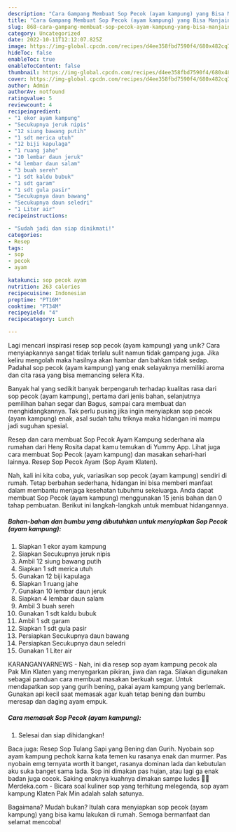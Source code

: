```yaml
---
description: "Cara Gampang Membuat Sop Pecok (ayam kampung) yang Bisa Manjain Lidah"
title: "Cara Gampang Membuat Sop Pecok (ayam kampung) yang Bisa Manjain Lidah"
slug: 868-cara-gampang-membuat-sop-pecok-ayam-kampung-yang-bisa-manjain-lidah
category: Uncategorized
date: 2022-10-11T12:12:07.825Z
image: https://img-global.cpcdn.com/recipes/d4ee358fbd7590f4/680x482cq70/sop-pecok-ayam-kampung-foto-resep-utama.jpg
hideToc: false
enableToc: true
enableTocContent: false
thumbnail: https://img-global.cpcdn.com/recipes/d4ee358fbd7590f4/680x482cq70/sop-pecok-ayam-kampung-foto-resep-utama.jpg
cover: https://img-global.cpcdn.com/recipes/d4ee358fbd7590f4/680x482cq70/sop-pecok-ayam-kampung-foto-resep-utama.jpg
author: Admin
authorAv: notfound
ratingvalue: 5
reviewcount: 4
recipeingredient:
- "1 ekor ayam kampung"
- "Secukupnya jeruk nipis"
- "12 siung bawang putih"
- "1 sdt merica utuh"
- "12 biji kapulaga"
- "1 ruang jahe"
- "10 lembar daun jeruk"
- "4 lembar daun salam"
- "3 buah sereh"
- "1 sdt kaldu bubuk"
- "1 sdt garam"
- "1 sdt gula pasir"
- "Secukupnya daun bawang"
- "Secukupnya daun seledri"
- "1 Liter air"
recipeinstructions:

- "Sudah jadi dan siap dinikmati!"
categories:
- Resep
tags:
- sop
- pecok
- ayam

katakunci: sop pecok ayam 
nutrition: 263 calories
recipecuisine: Indonesian
preptime: "PT16M"
cooktime: "PT34M"
recipeyield: "4"
recipecategory: Lunch

---
```





Lagi mencari inspirasi resep sop pecok (ayam kampung) yang unik? Cara menyiapkannya sangat tidak terlalu sulit namun tidak gampang juga. Jika keliru mengolah maka hasilnya akan hambar dan bahkan tidak sedap. Padahal sop pecok (ayam kampung) yang enak selayaknya memiliki aroma dan cita rasa yang bisa memancing selera Kita.





Banyak hal yang sedikit banyak berpengaruh terhadap kualitas rasa dari sop pecok (ayam kampung), pertama dari jenis bahan, selanjutnya pemilihan bahan segar dan Bagus, sampai cara membuat dan menghidangkannya. Tak perlu pusing jika ingin menyiapkan sop pecok (ayam kampung) enak,      asal sudah tahu triknya maka hidangan ini mampu jadi suguhan spesial.














Resep dan cara membuat Sop Pecok Ayam Kampung sederhana ala rumahan dari Heny Rosita dapat kamu temukan di Yummy App. Lihat juga cara membuat Sop Pecok (ayam kampung) dan masakan sehari-hari lainnya. Resep Sop Pecok Ayam (Sop Ayam Klaten).






Nah, kali ini kita coba, yuk, variasikan sop pecok (ayam kampung) sendiri di rumah. Tetap berbahan sederhana, hidangan ini bisa memberi manfaat dalam membantu menjaga kesehatan tubuhmu sekeluarga. Anda dapat membuat Sop Pecok (ayam kampung) menggunakan 15 jenis bahan dan 0 tahap pembuatan. Berikut ini langkah-langkah untuk membuat hidangannya.

<!--inarticleads1-->

##### Bahan-bahan dan bumbu yang dibutuhkan untuk menyiapkan Sop Pecok (ayam kampung):

1. Siapkan 1 ekor ayam kampung
1. Siapkan Secukupnya jeruk nipis
1. Ambil 12 siung bawang putih
1. Siapkan 1 sdt merica utuh
1. Gunakan 12 biji kapulaga
1. Siapkan 1 ruang jahe
1. Gunakan 10 lembar daun jeruk
1. Siapkan 4 lembar daun salam
1. Ambil 3 buah sereh
1. Gunakan 1 sdt kaldu bubuk
1. Ambil 1 sdt garam
1. Siapkan 1 sdt gula pasir
1. Persiapkan Secukupnya daun bawang
1. Persiapkan Secukupnya daun seledri
1. Gunakan 1 Liter air


KARANGANYARNEWS - Nah, ini dia resep sop ayam kampung pecok ala Pak Min Klaten yang menyegarkan pikiran, jiwa dan raga. Silakan digunakan sebagai panduan cara membuat masakan berkuah segar. Untuk mendapatkan sop yang gurih bening, pakai ayam kampung yang berlemak. Gunakan api kecil saat memasak agar kuah tetap bening dan bumbu meresap dan daging ayam empuk. 

<!--inarticleads2-->

##### Cara memasak Sop Pecok (ayam kampung):


1. Selesai dan siap dihidangkan!

Baca juga: Resep Sop Tulang Sapi yang Bening dan Gurih. Nyobain sop ayam kampung pechok karna kata temen ku rasanya enak dan murmer. Pas nyobain emg ternyata worth it banget, rasanya dominan lada dan kebutulan aku suka banget sama lada. Sop ini dimakan pas hujan, atau lagi ga enak badan juga cocok. Saking enaknya kuahnya dimakan sampe ludes 👌🏻 Merdeka.com - Bicara soal kuliner sop yang terhitung melegenda, sop ayam kampung Klaten Pak Min adalah salah satunya. 

Bagaimana? Mudah bukan? Itulah cara menyiapkan sop pecok (ayam kampung) yang bisa kamu lakukan di rumah. Semoga bermanfaat dan selamat mencoba!

